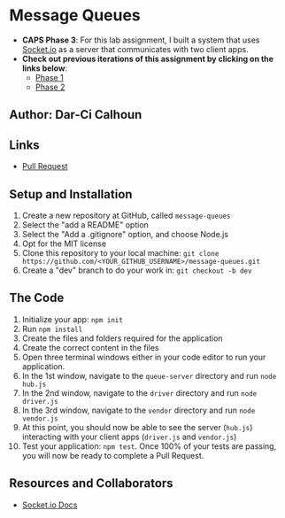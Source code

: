 # Message Queues

- **CAPS Phase 3**: For this lab assignment, I built a system that uses [Socket.io](https://socket.io/) as a server that communicates with two client apps.
- **Check out previous iterations of this assignment by clicking on the links below**:
  - [Phase 1](https://github.com/dcalhoun286/caps)
  - [Phase 2](https://github.com/dcalhoun286/caps-2)

## Author: Dar-Ci Calhoun

## Links

- [Pull Request](https://github.com/dcalhoun286/message-queues/pull/1)

## Setup and Installation

1. Create a new repository at GitHub, called `message-queues`
1. Select the "add a README" option
1. Select the "Add a .gitignore" option, and choose Node.js
1. Opt for the MIT license
1. Clone this repository to your local machine: `git clone https://github.com/<YOUR_GITHUB_USERNAME>/message-queues.git`
1. Create a "dev" branch to do your work in: `git checkout -b dev`

## The Code

1. Initialize your app: `npm init`
1. Run `npm install`
1. Create the files and folders required for the application
1. Create the correct content in the files
1. Open three terminal windows either in your code editor to run your application.
  1. In the 1st window, navigate to the `queue-server` directory and run `node hub.js`
  1. In the 2nd window, navigate to the `driver` directory and run `node driver.js`
  1. In the 3rd window, navigate to the `vendor` directory and run `node vendor.js`
  1. At this point, you should now be able to see the server (`hub.js`) interacting with your client apps (`driver.js` and `vendor.js`)
1. Test your application: `npm test`. Once 100% of your tests are passing, you will now be ready to complete a Pull Request.

## Resources and Collaborators

- [Socket.io Docs](https://socket.io/)
